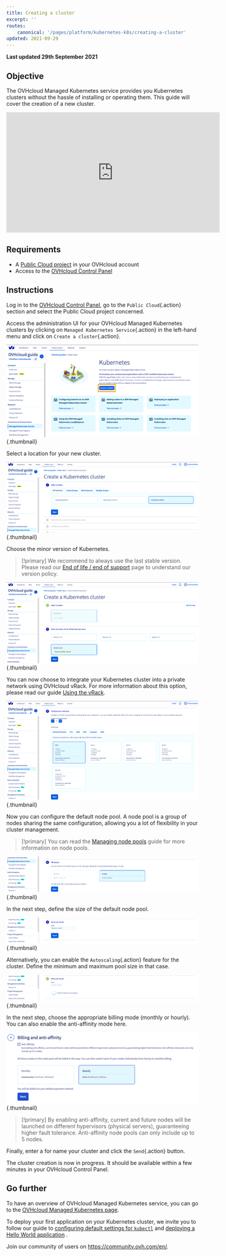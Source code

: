 ```yaml
---
title: Creating a cluster
excerpt: ''
routes:
    canonical: '/pages/platform/kubernetes-k8s/creating-a-cluster'
updated: 2021-09-29
---
```


**Last updated 29th September 2021**

## Objective

The OVHcloud Managed Kubernetes service provides you Kubernetes clusters without the hassle of installing or operating them. This guide will cover the creation of a new cluster.

<iframe width="560" height="315" src="https://www.youtube-nocookie.com/embed/ApfujBFT82g" title="YouTube video player" frameborder="0" allow="accelerometer; autoplay; clipboard-write; encrypted-media; gyroscope; picture-in-picture" allowfullscreen></iframe>

## Requirements

- A [Public Cloud project](https://www.ovhcloud.com/pt/public-cloud/) in your OVHcloud account
- Access to the [OVHcloud Control Panel](https://www.ovh.com/auth/?action=gotomanager&from=https://www.ovh.pt/&ovhSubsidiary=pt)

## Instructions

Log in to the [OVHcloud Control Panel](https://www.ovh.com/auth/?action=gotomanager&from=https://www.ovh.pt/&ovhSubsidiary=pt), go to the `Public Cloud`{.action} section and select the Public Cloud project concerned.

Access the administration UI for your OVHcloud Managed Kubernetes clusters by clicking on `Managed Kubernetes Service`{.action} in the left-hand menu and click on `Create a cluster`{.action}.

![Create a cluster](images/creating-a-cluster1.png){.thumbnail}

Select a location for your new cluster.

![Select a location](images/creating-a-cluster2.png){.thumbnail}

Choose the minor version of Kubernetes.

> [!primary]
> We recommend to always use the last stable version. 
> Please read our [End of life / end of support](/pages/platform/kubernetes-k8s/eos-eol-policies) page to understand our version policy.
>

![Choose the minor version of Kubernetes](images/creating-a-cluster3.png){.thumbnail}

You can now choose to integrate your Kubernetes cluster into a private network using OVHcloud vRack. For more information about this option, please read our guide [Using the vRack](/pages/platform/kubernetes-k8s/using-vrack).

![Choose a private network for this cluster](images/creating-a-cluster4.png){.thumbnail}

Now you can configure the default node pool. A node pool is a group of nodes sharing the same configuration, allowing you a lot of flexibility in your cluster management. 

> [!primary]
> You can read the [Managing node pools](/pages/platform/kubernetes-k8s/managing-nodes) guide for more information on node pools.
>

![Node pool](images/creating-a-cluster5.png){.thumbnail}

In the next step, define the size of the default node pool.

![Default node pool](images/creating-a-cluster6.png){.thumbnail}

Alternatively, you can enable the `Autoscaling`{.action} feature for the cluster. Define the minimum and maximum pool size in that case.

![Autoscaling](images/creating-a-cluster7.png){.thumbnail}

In the next step, choose the appropriate billing mode (monthly or hourly). You can also enable the anti-affinity mode here. 

![Choose the billing mode](images/creating-a-cluster8.png){.thumbnail}

> [!primary]
> By enabling anti-affinity, current and future nodes will be launched on different hypervisors (physical servers), guaranteeing higher fault tolerance. Anti-affinity node pools can only include up to 5 nodes.
> 

Finally, enter a for name your cluster and click the `Send`{.action} button.

The cluster creation is now in progress. It should be available within a few minutes in your OVHcloud Control Panel.


## Go further

To have an overview of OVHcloud Managed Kubernetes service, you can go to the [OVHcloud Managed Kubernetes page](https://www.ovhcloud.com/pt/public-cloud/kubernetes/).

To deploy your first application on your Kubernetes cluster, we invite you to follow our guide to [configuring default settings for `kubectl`](../configuring-kubectl/) and [deploying a Hello World application](/pages/platform/kubernetes-k8s/deploying-hello-world) .

Join our community of users on <https://community.ovh.com/en/>.
